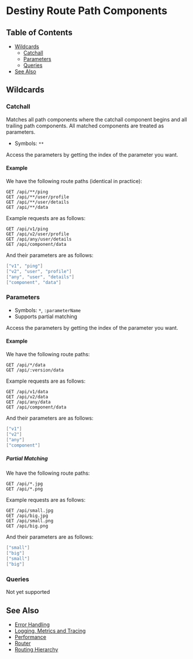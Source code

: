 # Destiny Route Path Components

## Table of Contents
- [Wildcards](#wildcards)
  - [Catchall](#catchall)
  - [Parameters](#parameters)
  - [Queries](#queries)
- [See Also](#see-also)

## Wildcards

### Catchall

Matches all path components where the catchall component begins and all trailing path components. All matched components are treated as parameters.

- Symbols: `**`

Access the parameters by getting the index of the parameter you want.

#### Example

We have the following route paths (identical in practice):
```
GET /api/**/ping
GET /api/**/user/profile
GET /api/**/user/details
GET /api/**/data
```

Example requests are as follows:
```
GET /api/v1/ping
GET /api/v2/user/profile
GET /api/any/user/details
GET /api/component/data
```

And their parameters are as follows:
```swift
["v1", "ping"]
["v2", "user", "profile"]
["any", "user", "details"]
["component", "data"]
```

### Parameters

- Symbols: `*`, `:parameterName`
- Supports partial matching

Access the parameters by getting the index of the parameter you want.

#### Example

We have the following route paths:
```
GET /api/*/data
GET /api/:version/data
```

Example requests are as follows:
```
GET /api/v1/data
GET /api/v2/data
GET /api/any/data
GET /api/component/data
```

And their parameters are as follows:
```swift
["v1"]
["v2"]
["any"]
["component"]
```

##### Partial Matching

We have the following route paths:
```
GET /api/*.jpg
GET /api/*.png
```

Example requests are as follows:
```
GET /api/small.jpg
GET /api/big.jpg
GET /api/small.png
GET /api/big.png
```

And their parameters are as follows:
```swift
["small"]
["big"]
["small"]
["big"]
```

### Queries

Not yet supported

## See Also
- [Error Handling](https://github.com/RandomHashTags/destiny/tree/main/Sources/Documentation.docc/ErrorHandling.md)
- [Logging, Metrics and Tracing](https://github.com/RandomHashTags/destiny/tree/main/Sources/Documentation.docc/LoggingMetricsTracing.md)
- [Performance](https://github.com/RandomHashTags/destiny/tree/main/Sources/Documentation.docc/Performance.md)
- [Router](https://github.com/RandomHashTags/destiny/tree/main/Sources/Documentation.docc/Router.md)
- [Routing Hierarchy](https://github.com/RandomHashTags/destiny/tree/main/Sources/Documentation.docc/RoutingHierarchy.md)